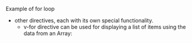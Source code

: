 Example of for loop

* other directives, each with its own special functionality.
  * v-for directive can be used for displaying a list of items using the data from an Array:


